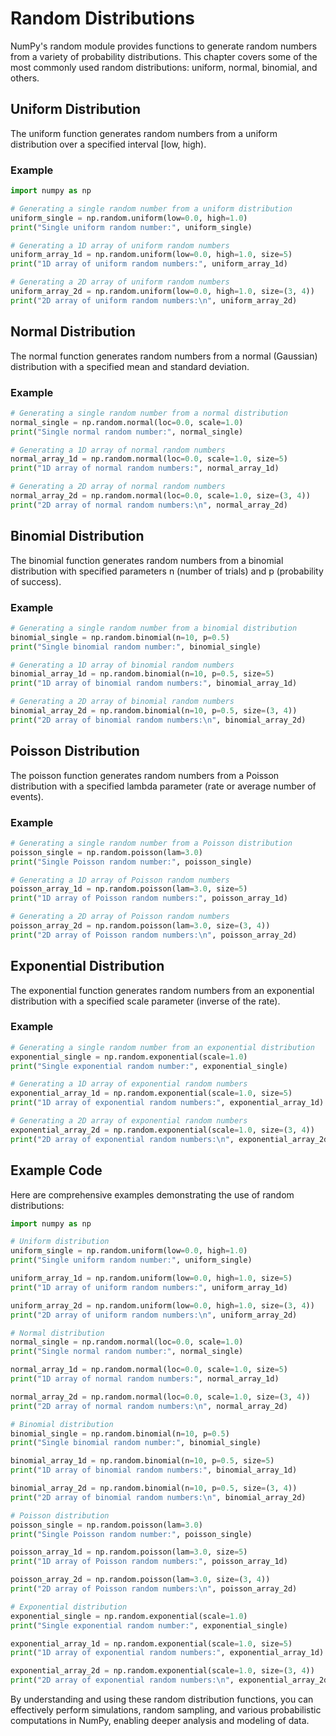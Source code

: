 # Random Distributions
NumPy's random module provides functions to generate random numbers from a variety of probability distributions. This chapter covers some of the most commonly used random distributions: uniform, normal, binomial, and others.

## Uniform Distribution
The uniform function generates random numbers from a uniform distribution over a specified interval [low, high).

### Example
```python
import numpy as np

# Generating a single random number from a uniform distribution
uniform_single = np.random.uniform(low=0.0, high=1.0)
print("Single uniform random number:", uniform_single)

# Generating a 1D array of uniform random numbers
uniform_array_1d = np.random.uniform(low=0.0, high=1.0, size=5)
print("1D array of uniform random numbers:", uniform_array_1d)

# Generating a 2D array of uniform random numbers
uniform_array_2d = np.random.uniform(low=0.0, high=1.0, size=(3, 4))
print("2D array of uniform random numbers:\n", uniform_array_2d)
```

## Normal Distribution
The normal function generates random numbers from a normal (Gaussian) distribution with a specified mean and standard deviation.

### Example
```python
# Generating a single random number from a normal distribution
normal_single = np.random.normal(loc=0.0, scale=1.0)
print("Single normal random number:", normal_single)

# Generating a 1D array of normal random numbers
normal_array_1d = np.random.normal(loc=0.0, scale=1.0, size=5)
print("1D array of normal random numbers:", normal_array_1d)

# Generating a 2D array of normal random numbers
normal_array_2d = np.random.normal(loc=0.0, scale=1.0, size=(3, 4))
print("2D array of normal random numbers:\n", normal_array_2d)
```

## Binomial Distribution
The binomial function generates random numbers from a binomial distribution with specified parameters n (number of trials) and p (probability of success).

### Example
```python
# Generating a single random number from a binomial distribution
binomial_single = np.random.binomial(n=10, p=0.5)
print("Single binomial random number:", binomial_single)

# Generating a 1D array of binomial random numbers
binomial_array_1d = np.random.binomial(n=10, p=0.5, size=5)
print("1D array of binomial random numbers:", binomial_array_1d)

# Generating a 2D array of binomial random numbers
binomial_array_2d = np.random.binomial(n=10, p=0.5, size=(3, 4))
print("2D array of binomial random numbers:\n", binomial_array_2d)
```

## Poisson Distribution
The poisson function generates random numbers from a Poisson distribution with a specified lambda parameter (rate or average number of events).

### Example
```python
# Generating a single random number from a Poisson distribution
poisson_single = np.random.poisson(lam=3.0)
print("Single Poisson random number:", poisson_single)

# Generating a 1D array of Poisson random numbers
poisson_array_1d = np.random.poisson(lam=3.0, size=5)
print("1D array of Poisson random numbers:", poisson_array_1d)

# Generating a 2D array of Poisson random numbers
poisson_array_2d = np.random.poisson(lam=3.0, size=(3, 4))
print("2D array of Poisson random numbers:\n", poisson_array_2d)
```

## Exponential Distribution
The exponential function generates random numbers from an exponential distribution with a specified scale parameter (inverse of the rate).

### Example
```python
# Generating a single random number from an exponential distribution
exponential_single = np.random.exponential(scale=1.0)
print("Single exponential random number:", exponential_single)

# Generating a 1D array of exponential random numbers
exponential_array_1d = np.random.exponential(scale=1.0, size=5)
print("1D array of exponential random numbers:", exponential_array_1d)

# Generating a 2D array of exponential random numbers
exponential_array_2d = np.random.exponential(scale=1.0, size=(3, 4))
print("2D array of exponential random numbers:\n", exponential_array_2d)
```

## Example Code
Here are comprehensive examples demonstrating the use of random distributions:

```python
import numpy as np

# Uniform distribution
uniform_single = np.random.uniform(low=0.0, high=1.0)
print("Single uniform random number:", uniform_single)

uniform_array_1d = np.random.uniform(low=0.0, high=1.0, size=5)
print("1D array of uniform random numbers:", uniform_array_1d)

uniform_array_2d = np.random.uniform(low=0.0, high=1.0, size=(3, 4))
print("2D array of uniform random numbers:\n", uniform_array_2d)

# Normal distribution
normal_single = np.random.normal(loc=0.0, scale=1.0)
print("Single normal random number:", normal_single)

normal_array_1d = np.random.normal(loc=0.0, scale=1.0, size=5)
print("1D array of normal random numbers:", normal_array_1d)

normal_array_2d = np.random.normal(loc=0.0, scale=1.0, size=(3, 4))
print("2D array of normal random numbers:\n", normal_array_2d)

# Binomial distribution
binomial_single = np.random.binomial(n=10, p=0.5)
print("Single binomial random number:", binomial_single)

binomial_array_1d = np.random.binomial(n=10, p=0.5, size=5)
print("1D array of binomial random numbers:", binomial_array_1d)

binomial_array_2d = np.random.binomial(n=10, p=0.5, size=(3, 4))
print("2D array of binomial random numbers:\n", binomial_array_2d)

# Poisson distribution
poisson_single = np.random.poisson(lam=3.0)
print("Single Poisson random number:", poisson_single)

poisson_array_1d = np.random.poisson(lam=3.0, size=5)
print("1D array of Poisson random numbers:", poisson_array_1d)

poisson_array_2d = np.random.poisson(lam=3.0, size=(3, 4))
print("2D array of Poisson random numbers:\n", poisson_array_2d)

# Exponential distribution
exponential_single = np.random.exponential(scale=1.0)
print("Single exponential random number:", exponential_single)

exponential_array_1d = np.random.exponential(scale=1.0, size=5)
print("1D array of exponential random numbers:", exponential_array_1d)

exponential_array_2d = np.random.exponential(scale=1.0, size=(3, 4))
print("2D array of exponential random numbers:\n", exponential_array_2d)
```

By understanding and using these random distribution functions, you can effectively perform simulations, random sampling, and various probabilistic computations in NumPy, enabling deeper analysis and modeling of data.
